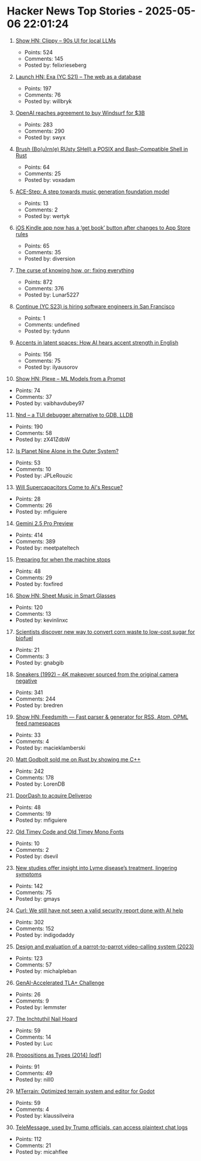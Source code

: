 # Hacker News Top Stories - 2025-05-06 22:01:24

1. [Show HN: Clippy – 90s UI for local LLMs](https://felixrieseberg.github.io/clippy/)
   - Points: 524
   - Comments: 145
   - Posted by: felixrieseberg

2. [Launch HN: Exa (YC S21) – The web as a database](undefined)
   - Points: 197
   - Comments: 76
   - Posted by: willbryk

3. [OpenAI reaches agreement to buy Windsurf for $3B](https://www.bloomberg.com/news/articles/2025-05-06/openai-reaches-agreement-to-buy-startup-windsurf-for-3-billion)
   - Points: 283
   - Comments: 290
   - Posted by: swyx

4. [Brush (Bo(u)rn(e) RUsty SHell) a POSIX and Bash-Compatible Shell in Rust](https://github.com/reubeno/brush)
   - Points: 64
   - Comments: 25
   - Posted by: voxadam

5. [ACE-Step: A step towards music generation foundation model](https://github.com/ace-step/ACE-Step)
   - Points: 13
   - Comments: 2
   - Posted by: wertyk

6. [iOS Kindle app now has a ‘get book’ button after changes to App Store rules](https://www.theverge.com/news/661719/amazon-app-ios-apple-iphone-ipad-kindle-buy-books)
   - Points: 65
   - Comments: 35
   - Posted by: diversion

7. [The curse of knowing how, or; fixing everything](https://notashelf.dev/posts/curse-of-knowing)
   - Points: 872
   - Comments: 376
   - Posted by: Lunar5227

8. [Continue (YC S23) is hiring software engineers in San Francisco](https://www.ycombinator.com/companies/continue/jobs/smcxRnM-software-engineer)
   - Points: 1
   - Comments: undefined
   - Posted by: tydunn

9. [Accents in latent spaces: How AI hears accent strength in English](https://accent-strength.boldvoice.com/)
   - Points: 156
   - Comments: 75
   - Posted by: ilyausorov

10. [Show HN: Plexe – ML Models from a Prompt](https://github.com/plexe-ai/plexe)
   - Points: 74
   - Comments: 37
   - Posted by: vaibhavdubey97

11. [Nnd – a TUI debugger alternative to GDB, LLDB](https://github.com/al13n321/nnd)
   - Points: 190
   - Comments: 58
   - Posted by: zX41ZdbW

12. [Is Planet Nine Alone in the Outer System?](https://www.centauri-dreams.org/2025/05/06/is-planet-nine-alone-in-the-outer-system/)
   - Points: 53
   - Comments: 10
   - Posted by: JPLeRouzic

13. [Will Supercapacitors Come to AI's Rescue?](https://spectrum.ieee.org/supercapacitor-2671883490)
   - Points: 28
   - Comments: 26
   - Posted by: mfiguiere

14. [Gemini 2.5 Pro Preview](https://developers.googleblog.com/en/gemini-2-5-pro-io-improved-coding-performance/)
   - Points: 414
   - Comments: 389
   - Posted by: meetpateltech

15. [Preparing for when the machine stops](https://idiallo.com/blog/when-the-machine-stops)
   - Points: 48
   - Comments: 29
   - Posted by: foxfired

16. [Show HN: Sheet Music in Smart Glasses](undefined)
   - Points: 120
   - Comments: 13
   - Posted by: kevinlinxc

17. [Scientists discover new way to convert corn waste to low-cost sugar for biofuel](https://news.wsu.edu/press-release/2025/05/06/scientists-discover-a-new-way-to-convert-corn-waste-into-low-cost-sugar-for-biofuel/)
   - Points: 21
   - Comments: 3
   - Posted by: gnabgib

18. [Sneakers (1992) – 4K makeover sourced from the original camera negative](https://www.blu-ray.com/movies/Sneakers-4K-Blu-ray/343185/)
   - Points: 341
   - Comments: 244
   - Posted by: bredren

19. [Show HN: Feedsmith — Fast parser & generator for RSS, Atom, OPML feed namespaces](https://github.com/macieklamberski/feedsmith)
   - Points: 33
   - Comments: 4
   - Posted by: macieklamberski

20. [Matt Godbolt sold me on Rust by showing me C++](https://www.collabora.com/news-and-blog/blog/2025/05/06/matt-godbolt-sold-me-on-rust-by-showing-me-c-plus-plus/)
   - Points: 242
   - Comments: 178
   - Posted by: LorenDB

21. [DoorDash to acquire Deliveroo](https://www.cnbc.com/2025/05/06/doordash-to-buy-uk-food-delivery-firm-deliveroo-in-3point9-billion-deal.html)
   - Points: 48
   - Comments: 19
   - Posted by: mfiguiere

22. [Old Timey Code and Old Timey Mono Fonts](https://github.com/dse/old-timey-mono-font)
   - Points: 10
   - Comments: 2
   - Posted by: dsevil

23. [New studies offer insight into Lyme disease’s treatment, lingering symptoms](https://news.northwestern.edu/stories/2025/04/taking-the-bite-out-of-lyme-disease/)
   - Points: 142
   - Comments: 75
   - Posted by: gmays

24. [Curl: We still have not seen a valid security report done with AI help](https://www.linkedin.com/posts/danielstenberg_hackerone-curl-activity-7324820893862363136-glb1)
   - Points: 302
   - Comments: 152
   - Posted by: indigodaddy

25. [Design and evaluation of a parrot-to-parrot video-calling system (2023)](https://www.smithsonianmag.com/smart-news/scientists-taught-pet-parrots-to-video-call-each-other-and-the-birds-loved-it-180982041/)
   - Points: 123
   - Comments: 57
   - Posted by: michalpleban

26. [GenAI-Accelerated TLA+ Challenge](https://foundation.tlapl.us/challenge/index.html)
   - Points: 26
   - Comments: 9
   - Posted by: lemmster

27. [The Inchtuthil Nail Hoard](https://www.scottishhistory.org/articles/the-inchtuthil-nail-hoard/)
   - Points: 59
   - Comments: 14
   - Posted by: Luc

28. [Propositions as Types (2014) [pdf]](https://homepages.inf.ed.ac.uk/wadler/papers/propositions-as-types/propositions-as-types.pdf)
   - Points: 91
   - Comments: 49
   - Posted by: nill0

29. [MTerrain: Optimized terrain system and editor for Godot](https://github.com/mohsenph69/Godot-MTerrain-plugin)
   - Points: 59
   - Comments: 4
   - Posted by: klaussilveira

30. [TeleMessage, used by Trump officials, can access plaintext chat logs](https://micahflee.com/despite-misleading-marketing-israeli-company-telemessage-used-by-trump-officials-can-access-plaintext-chat-logs/)
   - Points: 112
   - Comments: 21
   - Posted by: micahflee

